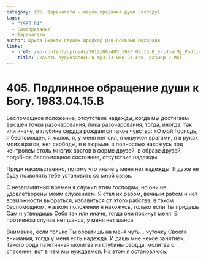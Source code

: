 ```yaml
---
category: (36. Шаранагати - наука предания души Господу)
tags:
  - "1983.04"
  - Самопредание
  - Шаранагати
author: Шрила Бхакти Ракшак Шридхар Дев-Госвами Махарадж
links:
  - href: /wp-content/uploads/2012/08/405_1983.04.15.B_SridharMj_Podlinnoe_obrawenie_dushi_k_Bogu.mp3
    title: Скачать аудиозапись в mp3 (3 мин 23 сек, размер 2 Мб)
---
```


# 405. Подлинное обращение души к Богу. 1983.04.15.B

Беспомощное положение, отсутствие надежды, когда мы достигаем высшей точки разочарования, пика разочарования, тогда, иногда, так или иначе, в глубине сердца рождается такое чувство: «О мой Господь, я беспомощен, я жалок, я, у меня нет сил, я окружен врагами, я в руках моих врагов, нет свободы, я в тюрьме, я полностью нахожусь под контролем столь многих врагов в форме друзей, в образе друзей, подобное беспомощное состояние, отсутствие надежды.

Приди насильственно, потому что иначе у меня нет надежды. Я даже не буду позволять тебе установить со мной связь.

С незапамятных времен я служил этим господам, но они не удовлетворены моим служением. Я стал их рабом, вечным рабом и нет возможности выбраться, избавиться от этого рабства, в таком беспомощном, жалком положении я нахожусь, только если Ты придешь Сам и утвердишь Себя так или иначе, тогда они покинут меня. В противном случае нет шанса, у меня нет шанса.

Внимание, если только Ты обратишь на меня чуть… чуточку Своего внимания, тогда у меня есть надежда. И дашь мне некое занятие». Такого рода патетичная молитва из глубины сердца, молитва о спасении, вот в чем мы нуждаемся. На этом я остановлюсь.

